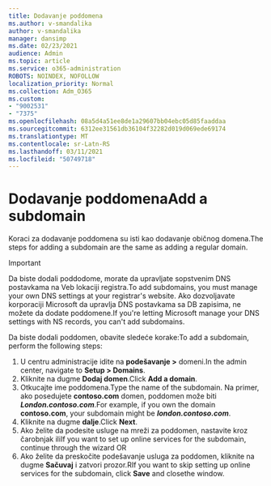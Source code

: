 ```yaml
---
title: Dodavanje poddomena
ms.author: v-smandalika
author: v-smandalika
manager: dansimp
ms.date: 02/23/2021
audience: Admin
ms.topic: article
ms.service: o365-administration
ROBOTS: NOINDEX, NOFOLLOW
localization_priority: Normal
ms.collection: Adm_O365
ms.custom:
- "9002531"
- "7375"
ms.openlocfilehash: 08a5d4a51ee8de1a29607bb04ebc05d85faaddaa
ms.sourcegitcommit: 6312ee31561db36104f32282d019d069ede69174
ms.translationtype: MT
ms.contentlocale: sr-Latn-RS
ms.lasthandoff: 03/11/2021
ms.locfileid: "50749718"
---
```

# <a name="add-a-subdomain"></a><span data-ttu-id="ec91d-102">Dodavanje poddomena</span><span class="sxs-lookup"><span data-stu-id="ec91d-102">Add a subdomain</span></span>

<span data-ttu-id="ec91d-103">Koraci za dodavanje poddomena su isti kao dodavanje običnog domena.</span><span class="sxs-lookup"><span data-stu-id="ec91d-103">The steps for adding a subdomain are the same as adding a regular domain.</span></span> 

> [!IMPORTANT]
> <span data-ttu-id="ec91d-104">Da biste dodali poddodome, morate da upravljate sopstvenim DNS postavkama na Veb lokaciji registra.</span><span class="sxs-lookup"><span data-stu-id="ec91d-104">To add subdomains, you must manage your own DNS settings at your registrar's website.</span></span> <span data-ttu-id="ec91d-105">Ako dozvoljavate korporaciji Microsoft da upravlja DNS postavkama sa DB zapisima, ne možete da dodate poddomene.</span><span class="sxs-lookup"><span data-stu-id="ec91d-105">If you're letting Microsoft manage your DNS settings with NS records, you can't add subdomains.</span></span> 

<span data-ttu-id="ec91d-106">Da biste dodali poddomen, obavite sledeće korake:</span><span class="sxs-lookup"><span data-stu-id="ec91d-106">To add a subdomain, perform the following steps:</span></span>

1. <span data-ttu-id="ec91d-107">U centru administracije idite na **podešavanje >** domeni.</span><span class="sxs-lookup"><span data-stu-id="ec91d-107">In the admin center, navigate to **Setup > Domains**.</span></span>
2. <span data-ttu-id="ec91d-108">Kliknite na dugme **Dodaj domen**.</span><span class="sxs-lookup"><span data-stu-id="ec91d-108">Click **Add a domain**.</span></span>
3. <span data-ttu-id="ec91d-109">Otkucajte ime poddomena.</span><span class="sxs-lookup"><span data-stu-id="ec91d-109">Type the name of the subdomain.</span></span> <span data-ttu-id="ec91d-110">Na primer, ako posedujete **contoso.com** domen, poddomen može biti **_London.contoso.com_**.</span><span class="sxs-lookup"><span data-stu-id="ec91d-110">For example, if you own the domain **contoso.com**, your subdomain might be **_london.contoso.com_**.</span></span>
4. <span data-ttu-id="ec91d-111">Kliknite na dugme **dalje**.</span><span class="sxs-lookup"><span data-stu-id="ec91d-111">Click **Next**.</span></span>
5. <span data-ttu-id="ec91d-112">Ako želite da podesite usluge na mreži za poddomen, nastavite kroz čarobnjak ili</span><span class="sxs-lookup"><span data-stu-id="ec91d-112">If you want to set up online services for the subdomain, continue through the wizard OR</span></span>
6. <span data-ttu-id="ec91d-113">Ako želite da preskočite podešavanje usluga za poddomen, kliknite na dugme **Sačuvaj** i zatvori prozor.</span><span class="sxs-lookup"><span data-stu-id="ec91d-113">RIf you want to skip setting up online services for the subdomain, click **Save** and closethe window.</span></span>

